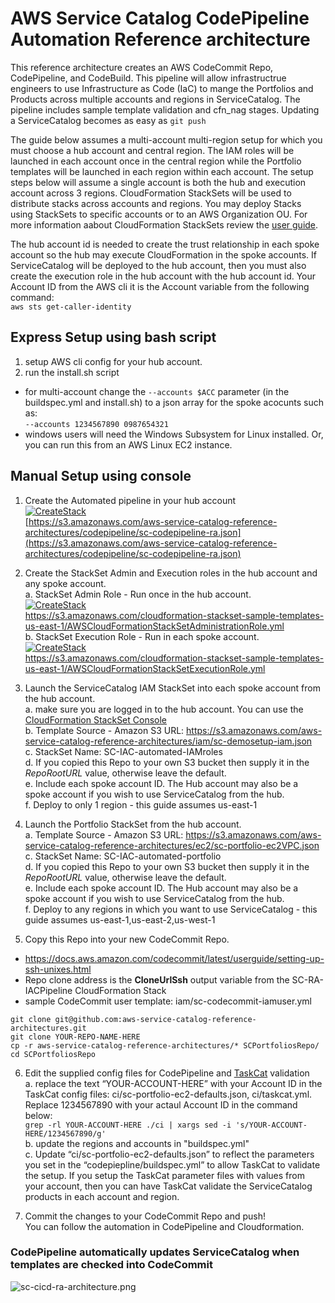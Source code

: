 # AWS Service Catalog CodePipeline Automation Reference architecture

This reference architecture creates an AWS CodeCommit Repo, CodePipeline, and CodeBuild.
 This pipeline will allow infrastructrue engineers to use Infrastructure as Code (IaC) to mange the Portfolios and Products
 across multiple accounts and regions in ServiceCatalog.  The pipeline includes sample template validation and cfn_nag stages.
 Updating a ServiceCatalog becomes as easy as ```git push```

The guide below assumes a multi-account multi-region setup for which you must choose a hub account and central region.
 The IAM roles will be launched in each account once in the central region while the Portfolio templates will be launched
 in each region within each account.  The setup steps below will assume a single account is both the hub and execution account across 3 regions.
 CloudFormation StackSets will be used to distribute stacks across accounts and regions. You may deploy Stacks using StackSets to specific accounts
 or to an AWS Organization OU. For more information aabout CloudFormation StackSets review the [user guide](https://docs.aws.amazon.com/AWSCloudFormation/latest/UserGuide/stacksets-prereqs.html).  

The hub account id is needed to create the trust relationship in each spoke account so the hub may execute CloudFormation in the spoke accounts. 
 If ServiceCatalog will be deployed to the hub account, then you must also create the execution role in the hub account with the hub account id.
 Your Account ID from the AWS cli it is the Account variable from the following command:  
 ```aws sts get-caller-identity```

 
## Express Setup using bash script
1. setup AWS cli config for your hub account.  
2. run the install.sh script
  * for multi-account change the ```--accounts $ACC``` parameter (in the buildspec.yml and install.sh) to a json array for the spoke acocunts such as:   
  ```--accounts 1234567890 0987654321```
  * windows users will need the Windows Subsystem for Linux installed.  Or, you can run this from an AWS Linux EC2 instance.


## Manual Setup using console
1. Create the Automated pipeline in your hub account  
[![CreateStack](https://s3.amazonaws.com/cloudformation-examples/cloudformation-launch-stack.png)](https://console.aws.amazon.com/cloudformation/home?region=us-east-1#/stacks/new?stackName=SC-RA-IACPipeline&templateURL=https://s3.amazonaws.com/aws-service-catalog-reference-architectures/codepipeline/sc-codepipeline-ra.json)  
[https://s3.amazonaws.com/aws-service-catalog-reference-architectures/codepipeline/sc-codepipeline-ra.json](https://s3.amazonaws.com/aws-service-catalog-reference-architectures/codepipeline/sc-codepipeline-ra.json)

2. Create the StackSet Admin and Execution roles in the hub account and any spoke account.  
  a. StackSet Admin Role - Run once in the hub account.  
  [![CreateStack](https://s3.amazonaws.com/cloudformation-examples/cloudformation-launch-stack.png)](https://console.aws.amazon.com/cloudformation/?region=us-east-1#/stacks/new?stackName=IAM-StackSetAdministrator&templateURL=https://s3.amazonaws.com/cloudformation-stackset-sample-templates-us-east-1/AWSCloudFormationStackSetAdministrationRole.yml)  
  https://s3.amazonaws.com/cloudformation-stackset-sample-templates-us-east-1/AWSCloudFormationStackSetAdministrationRole.yml  
  b. StackSet Execution Role - Run in each spoke account.  
  [![CreateStack](https://s3.amazonaws.com/cloudformation-examples/cloudformation-launch-stack.png)](https://console.aws.amazon.com/cloudformation/?region=us-east-1#/stacks/new?stackName=IAM-StackSetExecution&templateURL=https://s3.amazonaws.com/cloudformation-stackset-sample-templates-us-east-1/AWSCloudFormationStackSetExecutionRole.yml)  
  https://s3.amazonaws.com/cloudformation-stackset-sample-templates-us-east-1/AWSCloudFormationStackSetExecutionRole.yml

3. Launch the ServiceCatalog IAM StackSet into each spoke account from the hub account.  
  a. make sure you are logged in to the hub account. You can use the [CloudFormation StackSet Console](https://console.aws.amazon.com/cloudformation/home?region=us-east-1#/stacksets/create)  
  b. Template Source - Amazon S3 URL: https://s3.amazonaws.com/aws-service-catalog-reference-architectures/iam/sc-demosetup-iam.json  
  c. StackSet Name: SC-IAC-automated-IAMroles  
  d. If you copied this Repo to your own S3 bucket then supply it in the _RepoRootURL_ value, otherwise leave the default.  
  e. Include each spoke account ID.  The Hub account may also be a spoke account if you wish to use ServiceCatalog from the hub.  
  f. Deploy to only 1 region - this guide assumes us-east-1  

4. Launch the Portfolio StackSet from the hub account.  
  a. Template Source - Amazon S3 URL: https://s3.amazonaws.com/aws-service-catalog-reference-architectures/ec2/sc-portfolio-ec2VPC.json  
  c. StackSet Name: SC-IAC-automated-portfolio  
  d. If you copied this Repo to your own S3 bucket then supply it in the _RepoRootURL_ value, otherwise leave the default.  
  e. Include each spoke account ID.  The Hub account may also be a spoke account if you wish to use ServiceCatalog from the hub.  
  f. Deploy to any regions in which you want to use ServiceCatalog - this guide assumes us-east-1,us-east-2,us-west-1  

5. Copy this Repo into your new CodeCommit Repo.  
  * https://docs.aws.amazon.com/codecommit/latest/userguide/setting-up-ssh-unixes.html
  * Repo clone address is the **CloneUrlSsh** output variable from the SC-RA-IACPipeline CloudFormation Stack
  * sample CodeCommit user template: iam/sc-codecommit-iamuser.yml
  ```
  git clone git@github.com:aws-service-catalog-reference-architectures.git
  git clone YOUR-REPO-NAME-HERE
  cp -r aws-service-catalog-reference-architectures/* SCPortfoliosRepo/
  cd SCPortfoliosRepo
  ```

6. Edit the supplied config files for CodePipeline and [TaskCat](https://aws-quickstart.github.io/auto-testing.html) validation  
  a. replace the text “YOUR-ACCOUNT-HERE” with your Account ID in the TaskCat config files: ci/sc-portfolio-ec2-defaults.json,
ci/taskcat.yml. Replace 1234567890 with your actaul Account ID in the command below:  
  ```grep -rl YOUR-ACCOUNT-HERE ./ci | xargs sed -i 's/YOUR-ACCOUNT-HERE/1234567890/g'```  
  b. update the regions and accounts in "buildspec.yml"  
  c. Update “ci/sc-portfolio-ec2-defaults.json” to reflect the parameters you set in the “codepiepline/buildspec.yml”
  to allow TaskCat to validate the setup.  If you setup the TaskCat parameter files with values from your account,
  then you can have TaskCat validate the ServiceCatalog products in each account and region.
  
7. Commit the changes to your CodeCommit Repo and push!  
  You can follow the automation in CodePipeline and Cloudformation.

### CodePipeline automatically updates ServiceCatalog when templates are checked into CodeCommit  
![sc-cicd-ra-architecture.png](sc-cicd-ra-architecture.png)


